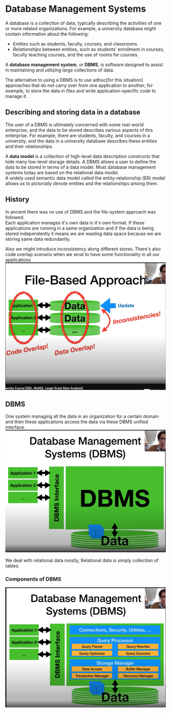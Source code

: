# Database Management Systems

A database is a collection of data, typically describing the activities of one or more
related organizations. For example, a university database might contain information
about the following:  
- _Entities_ such as students, faculty, courses, and classrooms.
- _Relationships_ between entities, such as students’ enrollment in courses, faculty
teaching courses, and the use of rooms for courses.

A **database management system**, or **DBMS**, is software designed to assist in
maintaining and utilizing large collections of data.  

The alternative to using a DBMS is to use adhoc[for this situation] approaches that do not carry over from one application to another; for example,
to store the data in files and write application-specific code to manage it.

## Describing and storing data in a database 
The user of a DBMS is ultimately concerned with some real-world enterprise, and the
data to be stored describes various aspects of this enterprise. For example, there are
students, faculty, and courses in a university, and the data in a university database
describes these entities and their relationships.

A **data model** is a collection of high-level data description constructs that hide many
low-level storage details. A DBMS allows a user to define the data to be stored in
terms of a data model. Most database management systems today are based on the
relational data model.  
A widely used semantic data model called the entity-relationship (ER) model allows
us to pictorially denote entities and the relationships among them.

## History
In ancient there was no use of DBMS and the file-system approach was followed.  
Each application manages it's own data in it's own format. If these applications are running in a same 
organization and if the data is being stored independently it means we are wasting data
space because we are storing same data redundantly. 

Also we might introduce inconsistency along different stores. 
There's also code overlap scenario when we wnat to have some functionality in all our applications
![](../../assets/images/01.png) 


## DBMS
One system managing all the data in an organization for a certain domain and then these applications
access the data via these DBMS unified interface. 
![](../../assets/images/02.png)

We deal with relational data mostly, Relational data is simply collection of tables.

### Components of DBMS 
![](../../assets/images/03.png)